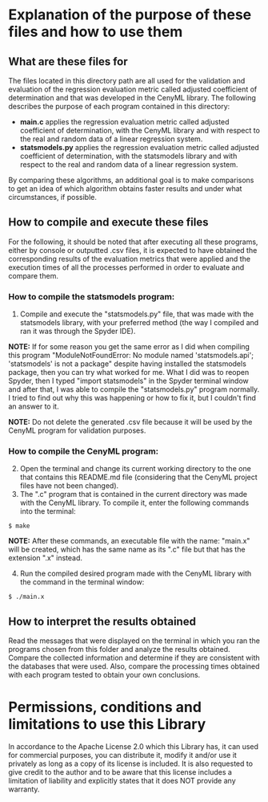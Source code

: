 
# Explanation of the purpose of these files and how to use them
  
## What are these files for
The files located in this directory path are all used for the validation and evaluation of the regression evaluation metric called adjusted coefficient of determination and that was developed in the CenyML library. The following describes the purpose of each program contained in this directory:

- **main.c** applies the regression evaluation metric called adjusted coefficient of determination, with the CenyML library and with respect to the real and random data of a linear regression system.
- **statsmodels.py** applies the regression evaluation metric called adjusted coefficient of determination, with the statsmodels library and with respect to the real and random data of a linear regression system.

By comparing these algorithms, an additional goal is to make comparisons to get an idea of which algorithm obtains faster results and under what circumstances, if possible.

## How to compile and execute these files
For the following, it should be noted that after executing all these programs, either by console or outputted .csv files, it is expected to have obtained the corresponding results of the evaluation metrics that were applied and the execution times of all the processes performed in order to evaluate and compare them.

### How to compile the statsmodels program:
1. Compile and execute the "statsmodels.py" file, that was made with the statsmodels library, with your preferred method (the way I compiled and ran it was through the Spyder IDE).

**NOTE:** If for some reason you get the same error as I did when compiling this program "ModuleNotFoundError: No module named 'statsmodels.api'; 'statsmodels' is not a package" despite having installed the statsmodels package, then you can try what worked for me. What I did was to reopen Spyder, then I typed "import statsmodels" in the Spyder terminal window and after that, I was able to compile the "statsmodels.py" program normally. I tried to find out why this was happening or how to fix it, but I couldn't find an answer to it.

**NOTE:** Do not delete the generated .csv file because it will be used by the CenyML program for validation purposes.

### How to compile the CenyML program:
2. Open the terminal and change its current working directory to the one that contains this README.md file (considering that the CenyML project files have not been changed).
3. The ".c" program that is contained in the current directory was made with the CenyML library. To compile it, enter the following commands into the terminal:

```console
$ make
```

**NOTE:** After these commands, an executable file with the name: "main.x" will be created, which has the same name as its ".c" file but that has the extension ".x" instead.

4. Run the compiled desired program made with the CenyML library with the command in the terminal window:

```console
$ ./main.x
```

## How to interpret the results obtained
Read the messages that were displayed on the terminal in which you ran the programs chosen from this folder and analyze the results obtained. Compare the collected information and determine if they are consistent with the databases that were used. Also, compare the processing times obtained with each program tested to obtain your own conclusions.

# Permissions, conditions and limitations to use this Library  
In accordance to the Apache License 2.0 which this Library has, it can used for commercial purposes, you can distribute it, modify it and/or use it privately as long as a copy of its license is included. It is also requested to give credit to the author and to be aware that this license includes a limitation of liability and explicitly states that it does NOT provide any warranty.
